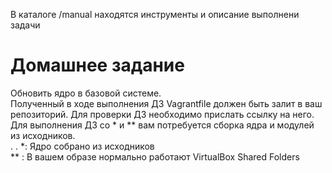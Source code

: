 В каталоге /manual находятся инструменты и описание выполнени задачи

# Домашнее задание
Обновить ядро в базовой системе.  
Полученный в ходе выполнения ДЗ Vagrantfile должен быть залит в ваш репозиторий. Для проверки ДЗ необходимо прислать ссылку на него.  
Для выполнения ДЗ со * и ** вам потребуется сборка ядра и модулей из исходников.  
. . \*: Ядро собрано из исходников  
** : В вашем образе нормально работают VirtualBox Shared Folders  
